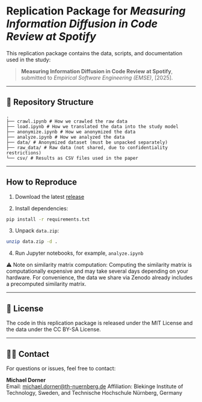 # Replication Package for *Measuring Information Diffusion in Code Review at Spotify*

This replication package contains the data, scripts, and documentation used in the study:

> **Measuring Information Diffusion in Code Review at Spotify**, submitted to *Empirical Software Engineering (EMSE)*, [2025].

---

## 📂 Repository Structure
```
.
├── crawl.ipynb # How we crawled the raw data
├── load.ipynb # How we translated the data into the study model
├── anonymize.ipynb # How we anonymized the data
├── analyze.ipynb # How we analyzed the data
├── data/ # Anonymized dataset (must be unpacked separately)
├── raw_data/ # Raw data (not shared, due to confidentiality restrictions)
└── csv/ # Results as CSV files used in the paper
```

---

## How to Reproduce

1. Download the latest [release](https://github.com/michaeldorner/measuring-information-diffusion-in-code-review-at-spotify/releases)

2. Install dependencies:

```bash
pip install -r requirements.txt
```

3. Unpack `data.zip`:

```bash
unzip data.zip -d .
```

4. Run Jupyter notebooks, for example, `analyze.ipynb`


⚠️ Note on similarity matrix computation:
Computing the similarity matrix is computationally expensive and may take several days depending on your hardware.
For convenience, the data we share via Zenodo already includes a precomputed similarity matrix.

---

## 📄 License

The code in this replication package is released under the MIT License and the data under the CC BY-SA License.

---

## 👩‍💻 Contact

For questions or issues, feel free to contact:

**Michael Dorner**  
Email: michael.dorner@th-nuernberg.de 
Affiliation: Blekinge Institute of Technology, Sweden, and Technische Hochschule Nürnberg, Germany
